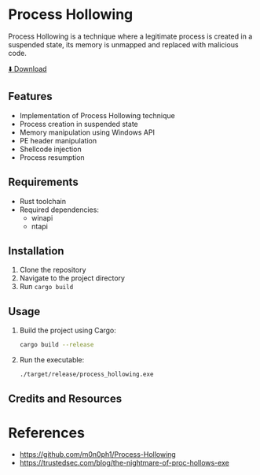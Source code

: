 # Process Hollowing

Process Hollowing is a technique where a legitimate process is created in a suspended state, its memory is unmapped and replaced with malicious code.

[⬇️ Download](https://download.5mukx.site/#/home?url=https://github.com/Whitecat18/Rust-for-Malware-Development/tree/main/Process/process_hollowing)

## Features

- Implementation of Process Hollowing technique
- Process creation in suspended state
- Memory manipulation using Windows API
- PE header manipulation
- Shellcode injection
- Process resumption

## Requirements

- Rust toolchain
- Required dependencies:
  - winapi
  - ntapi

## Installation

1. Clone the repository
2. Navigate to the project directory
3. Run `cargo build`

## Usage

1. Build the project using Cargo:
   ```bash
   cargo build --release
   ```

2. Run the executable:
   ```bash
   ./target/release/process_hollowing.exe
   ```

## Credits and Resources



# References

* https://github.com/m0n0ph1/Process-Hollowing
* https://trustedsec.com/blog/the-nightmare-of-proc-hollows-exe

#

[](https://twitter.com/5mukx) 
